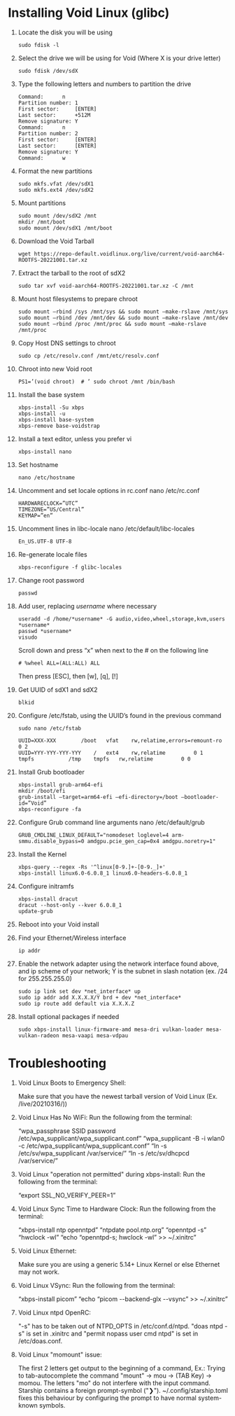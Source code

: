   # Installing Void Linux (glibc)
  
1. Locate the disk you will be using
	```
	sudo fdisk -l
	```
2. Select the drive we will be using for Void (Where X is your drive letter)
	```
	sudo fdisk /dev/sdX
	```
3. Type the following letters and numbers to partition the drive
	```
	Command: 	  n
	Partition number: 1
	First sector: 	  [ENTER]
	Last sector: 	  +512M
	Remove signature: Y
	Command: 	  n
	Partition number: 2
	First sector: 	  [ENTER]
	Last sector: 	  [ENTER]
	Remove signature: Y
	Command: 	  w
	```
4. Format the new partitions
	```
	sudo mkfs.vfat /dev/sdX1
	sudo mkfs.ext4 /dev/sdX2
	```
5. Mount partitions
	```
	sudo mount /dev/sdX2 /mnt
	mkdir /mnt/boot
	sudo mount /dev/sdX1 /mnt/boot
	```
6. Download the Void Tarball
	```
	wget https://repo-default.voidlinux.org/live/current/void-aarch64-ROOTFS-20221001.tar.xz
	```
7. Extract the tarball to the root of sdX2
	```
	sudo tar xvf void-aarch64-ROOTFS-20221001.tar.xz -C /mnt
	```
8. Mount host filesystems to prepare chroot
	```
	sudo mount –rbind /sys /mnt/sys && sudo mount –make-rslave /mnt/sys
	sudo mount –rbind /dev /mnt/dev && sudo mount –make-rslave /mnt/dev
	sudo mount –rbind /proc /mnt/proc && sudo mount –make-rslave /mnt/proc
	```
9. Copy Host DNS settings to chroot
	```
	sudo cp /etc/resolv.conf /mnt/etc/resolv.conf
	```
10. Chroot into new Void root
	```
	PS1=’(void chroot)  # ’ sudo chroot /mnt /bin/bash
	```
11. Install the base system
	```
	xbps-install -Su xbps
	xbps-install -u
	xbps-install base-system
	xbps-remove base-voidstrap
	```
12. Install a text editor, unless you prefer vi
	```
	xbps-install nano
	```
13. Set hostname
	```
	nano /etc/hostname
	```
14. Uncomment and set locale options in rc.conf
	nano /etc/rc.conf
 	```
	HARDWARECLOCK=”UTC”
	TIMEZONE=”US/Central”
	KEYMAP=”en”
	```
15. Uncomment lines in libc-locale
	nano /etc/default/libc-locales
	```
	En_US.UTF-8 UTF-8
	```
16. Re-generate locale files
	```
	xbps-reconfigure -f glibc-locales
	```
17. Change root password
	```
	passwd
	```
18. Add user, replacing *username* where necessary
	```
	useradd -d /home/*username* -G audio,video,wheel,storage,kvm,users *username*
	passwd *username*
	visudo
	```
	Scroll down and press “x” when next to the # on the following line
	```
	# %wheel ALL=(ALL:ALL) ALL
	```
	Then press [ESC], then [w], [q], [!]
	
19. Get UUID of sdX1 and sdX2
	```
	blkid
	```
20.	Configure /etc/fstab, using the UUID’s found in the previous command
	```
	sudo nano /etc/fstab
	```
	```
	UUID=XXX-XXX		/boot	vfat	rw,relatime,errors=remount-ro  	0 2
	UUID=YYY-YYY-YYY-YYY	/	ext4	rw,relatime			0 1
	tmpfs			/tmp	tmpfs	rw,relatime			0 0
	```
21. Install Grub bootloader
	```
	xbps-install grub-arm64-efi
	mkdir /boot/efi
	grub-install –target=arm64-efi –efi-directory=/boot –bootloader-id=”Void”
	xbps-reconfigure -fa
	```
22. Configure Grub command line arguments
	nano /etc/default/grub
	``` 
	GRUB_CMDLINE_LINUX_DEFAULT="nomodeset loglevel=4 arm-smmu.disable_bypass=0 amdgpu.pcie_gen_cap=0x4 amdgpu.noretry=1"
	```
23. Install the Kernel
	```
	xbps-query --regex -Rs '^linux[0-9.]+-[0-9._]+'
	xbps-install linux6.0-6.0.8_1 linux6.0-headers-6.0.8_1
	```
24. Configure initramfs
	```
	xbps-install dracut
	dracut --host-only --kver 6.0.8_1
	update-grub
	```
25. Reboot into your Void install

26. Find your Ethernet/Wireless interface
	```
	ip addr
	```
27. Enable the network adapter using the network interface found above, and ip scheme of your network; Y is the subnet in slash notation (ex. /24 for 255.255.255.0)
	```
	sudo ip link set dev *net_interface* up
	sudo ip addr add X.X.X.X/Y brd + dev *net_interface*
	sudo ip route add default via X.X.X.Z
	```
28. Install optional packages if needed
	```
	sudo xbps-install linux-firmware-amd mesa-dri vulkan-loader mesa-vulkan-radeon mesa-vaapi mesa-vdpau
	```

# Troubleshooting



1. Void Linux Boots to Emergency Shell:

	Make sure that you have the newest tarball version of Void Linux (Ex. /live/20210316/))

2. Void Linux Has No WiFi: Run the following from the terminal:

	“wpa_passphrase SSID password /etc/wpa_supplicant/wpa_supplicant.conf” “wpa_supplicant -B -i wlan0 -c /etc/wpa_supplicant/wpa_supplicant.conf” “ln -s /etc/sv/wpa_supplicant /var/service/” “ln -s /etc/sv/dhcpcd /var/service/”

3. Void Linux "operation not permitted" during xbps-install: Run the following from the terminal:

	“export SSL_NO_VERIFY_PEER=1”

4. Void Linux Sync Time to Hardware Clock: Run the following from the terminal:

	“xbps-install ntp openntpd” “ntpdate pool.ntp.org” “openntpd -s” “hwclock -wl” “echo “openntpd-s; hwclock -wl” >> ~/.xinitrc”

5. Void Linux Ethernet:

	Make sure you are using a generic 5.14+ Linux Kernel or else Ethernet may not work.

6. Void Linux VSync: Run the following from the terminal:

	“xbps-install picom” “echo “picom --backend-glx --vsync” >> ~/.xinitrc”

7. Void Linux ntpd OpenRC:

	"-s" has to be taken out of NTPD_OPTS in /etc/conf.d/ntpd. "doas ntpd -s" is set in .xinitrc and "permit nopass user cmd ntpd" is set in /etc/doas.conf.

8. Void Linux "momount" issue:

	The first 2 letters get output to the beginning of a command, Ex.: Trying to tab-autocomplete the command "mount" -> mou -> (TAB Key) -> momou. 	The letters "mo" do not interfere with the input command. Starship contains a foreign prompt-symbol ("❯"). ~/.config/starship.toml fixes this behaviour by configuring the prompt to have normal system-known symbols.

